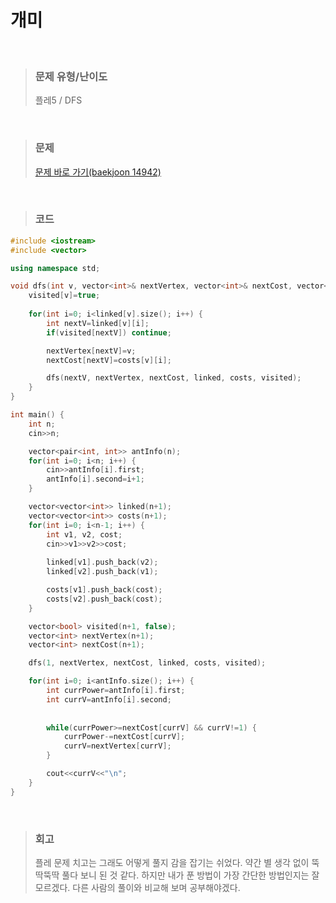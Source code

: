 개미
====
<br/>

>### 문제 유형/난이도
>플레5 / DFS
<br/>

>### 문제
> <a href="https://www.acmicpc.net/problem/14942">문제 바로 가기(baekjoon 14942)</a>
<br/>

>### 코드
```C++
#include <iostream>
#include <vector>

using namespace std;

void dfs(int v, vector<int>& nextVertex, vector<int>& nextCost, vector<vector<int>>& linked, vector<vector<int>>& costs, vector<bool>& visited) {
    visited[v]=true;
    
    for(int i=0; i<linked[v].size(); i++) {
        int nextV=linked[v][i];
        if(visited[nextV]) continue;

        nextVertex[nextV]=v;
        nextCost[nextV]=costs[v][i];

        dfs(nextV, nextVertex, nextCost, linked, costs, visited);
    }
}

int main() {
    int n;
    cin>>n;

    vector<pair<int, int>> antInfo(n);
    for(int i=0; i<n; i++) {
        cin>>antInfo[i].first;
        antInfo[i].second=i+1;
    }

    vector<vector<int>> linked(n+1);
    vector<vector<int>> costs(n+1);
    for(int i=0; i<n-1; i++) {
        int v1, v2, cost;
        cin>>v1>>v2>>cost;
        
        linked[v1].push_back(v2);
        linked[v2].push_back(v1);

        costs[v1].push_back(cost);
        costs[v2].push_back(cost);
    }

    vector<bool> visited(n+1, false);
    vector<int> nextVertex(n+1);
    vector<int> nextCost(n+1);

    dfs(1, nextVertex, nextCost, linked, costs, visited);

    for(int i=0; i<antInfo.size(); i++) {
        int currPower=antInfo[i].first;
        int currV=antInfo[i].second;
        
        
        while(currPower>=nextCost[currV] && currV!=1) {
            currPower-=nextCost[currV];
            currV=nextVertex[currV];
        }

        cout<<currV<<"\n";
    }
}
```
<br/>

>### 회고
>플레 문제 치고는 그래도 어떻게 풀지 감을 잡기는 쉬었다.
>약간 별 생각 없이 뚝딱뚝딱 풀다 보니 된 것 같다.
>하지만 내가 푼 방법이 가장 간단한 방법인지는 잘 모르겠다.
>다른 사람의 풀이와 비교해 보며 공부해야겠다.